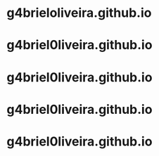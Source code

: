# g4brieloliveira.github.io
 
# g4briel0liveira.github.io
# g4briel0liveira.github.io
# g4briel0liveira.github.io
# g4briel0liveira.github.io
